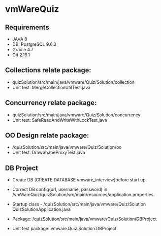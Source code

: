 # vmWareQuiz

## Requirements
* JAVA 8
* DB: PostgreSQL 9.6.3
* Gradle 4.7
* Git 2.19.1

## Collections relate package:
* quizSolution/src/main/java/vmware/Quiz/Solution/collection
* Unit test: MergeCollectionUtilTest.java

## Concurrency relate package:
* quizSolution/src/main/java/vmware/Quiz/Solution/concurrency
* Unit test: SafeReadAndWriteWithLockTest.java

## OO Design relate package:
* /quizSolution/src/main/java/vmware/Quiz/Solution/oo
* Unit test: DrawShapeProxyTest.java

## DB Project
* Create DB (CREATE DATABASE vmware_interview)before start up.
* Correct DB config(url, username, password) in /vmWareQuiz/quizSolution/src/main/resources/application.properties. 

* Startup class - /quizSolution/src/main/java/vmware/Quiz/Solution QuizSolutionApplication.java

* Package: /quizSolution/src/main/java/vmware/Quiz/Solution/DBProject
* Unit test package: vmware.Quiz.Solution.DBProject
